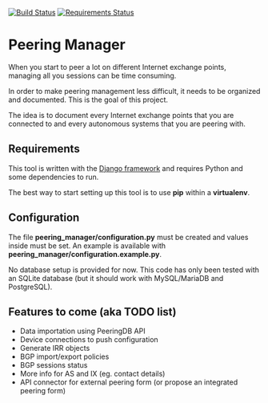 [![Build Status](https://travis-ci.org/respawner/peering-manager.svg?branch=master)](https://travis-ci.org/respawner/peering-manager)
[![Requirements Status](https://requires.io/github/respawner/peering-manager/requirements.svg?branch=master)](https://requires.io/github/respawner/peering-manager/requirements/?branch=master)

# Peering Manager

When you start to peer a lot on different Internet exchange points, managing
all you sessions can be time consuming.

In order to make peering management less difficult, it needs to be organized
and documented. This is the goal of this project.

The idea is to document every Internet exchange points that you are connected
to and every autonomous systems that you are peering with.

## Requirements

This tool is written with the
[Django framework](https://www.djangoproject.com/) and requires Python and some
dependencies to run.

The best way to start setting up this tool is to use **pip** within a
**virtualenv**.

## Configuration

The file **peering_manager/configuration.py** must be created and values inside
must be set. An example is available with
**peering_manager/configuration.example.py**.

No database setup is provided for now. This code has only been tested with an
SQLite database (but it should work with MySQL/MariaDB and PostgreSQL).

## Features to come (aka TODO list)

  * Data importation using PeeringDB API
  * Device connections to push configuration
  * Generate IRR objects
  * BGP import/export policies
  * BGP sessions status
  * More info for AS and IX (eg. contact details)
  * API connector for external peering form (or propose an integrated peering
    form)
